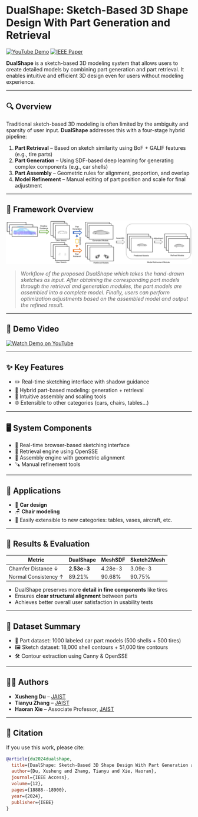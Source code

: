 # DualShape: Sketch-Based 3D Shape Design With Part Generation and Retrieval

[![YouTube Demo](https://img.shields.io/badge/YouTube-Demo-red?logo=youtube)](https://www.youtube.com/watch?v=1aLHfbPiyJc)
[![IEEE Paper](https://img.shields.io/badge/IEEE-Paper-blue?logo=ieee)](https://ieeexplore.ieee.org/document/10418885)

**DualShape** is a sketch-based 3D modeling system that allows users to create detailed models by combining part generation and part retrieval. It enables intuitive and efficient 3D design even for users without modeling experience.

---

## 🔍 Overview

Traditional sketch-based 3D modeling is often limited by the ambiguity and sparsity of user input. **DualShape** addresses this with a four-stage hybrid pipeline:

1. **Part Retrieval** – Based on sketch similarity using BoF + GALIF features (e.g., tire parts)
2. **Part Generation** – Using SDF-based deep learning for generating complex components (e.g., car shells)
3. **Part Assembly** – Geometric rules for alignment, proportion, and overlap
4. **Model Refinement** – Manual editing of part position and scale for final adjustment

---

## 🧠 Framework Overview

![DualShape Framework](./framework.png)

> *Workflow of the proposed DualShape which takes the hand-drawn sketches as input. After obtaining the corresponding part models
through the retrieval and generation modules, the part models are assembled into a complete model. Finally, users can perform optimization
adjustments based on the assembled model and output the refined result.*
> 
---

## 🎥 Demo Video

[![Watch Demo on YouTube](https://img.youtube.com/vi/1aLHfbPiyJc/0.jpg)](https://www.youtube.com/watch?v=1aLHfbPiyJc)

---

## ✨ Key Features

- ✏️ Real-time sketching interface with shadow guidance
- 🔧 Hybrid part-based modeling: generation + retrieval
- 🧩 Intuitive assembly and scaling tools
- 🌐 Extensible to other categories (cars, chairs, tables...)

---

## 🖥 System Components

* 🎨 Real-time browser-based sketching interface
* 🧠 Retrieval engine using OpenSSE
* 🔧 Assembly engine with geometric alignment
* 🪚 Manual refinement tools

---

## 📌 Applications

* 🚗 **Car design**
* 🪑 **Chair modeling**
* 🧩 Easily extensible to new categories: tables, vases, aircraft, etc.

---

## 📐 Results & Evaluation

| Metric               | DualShape | MeshSDF | Sketch2Mesh |
|----------------------|-----------|---------|-------------|
| Chamfer Distance ↓   | **2.53e-3** | 4.28e-3 | 3.09e-3     |
| Normal Consistency ↑ | 89.21%    | 90.68%  | 90.75%      |

- DualShape preserves more **detail in fine components** like tires  
- Ensures **clear structural alignment** between parts  
- Achieves better overall user satisfaction in usability tests

---

## 📁 Dataset Summary

- 🧱 Part dataset: 1000 labeled car part models (500 shells + 500 tires)
- 🖼 Sketch dataset: 18,000 shell contours + 51,000 tire contours
- 🛠 Contour extraction using Canny & OpenSSE

---

## 🧑‍💻 Authors

* **Xusheng Du** – [JAIST](https://www.jaist.ac.jp/)
* **Tianyu Zhang** – [JAIST](https://www.jaist.ac.jp/)
* **Haoran Xie** – Associate Professor, [JAIST](https://www.jaist.ac.jp/)

---

## 📄 Citation

If you use this work, please cite:

```bibtex
@article{du2024dualshape,
  title={DualShape: Sketch-Based 3D Shape Design With Part Generation and Retrieval},
  author={Du, Xusheng and Zhang, Tianyu and Xie, Haoran},
  journal={IEEE Access},
  volume={12},
  pages={18888--18900},
  year={2024},
  publisher={IEEE}
}
